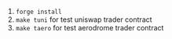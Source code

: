 1. `forge install`
2. `make tuni` for test uniswap trader contract
3. `make taero` for test aerodrome trader contract
